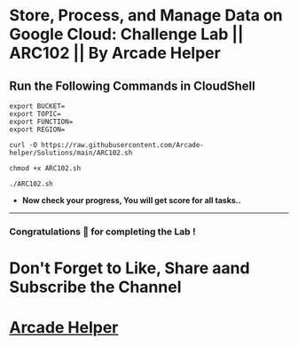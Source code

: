 # Store, Process, and Manage Data on Google Cloud: Challenge Lab || ARC102 || By Arcade Helper

## Run the Following Commands in CloudShell
```
export BUCKET=
export TOPIC=
export FUNCTION=
export REGION=
```
```
curl -O https://raw.githubusercontent.com/Arcade-helper/Solutions/main/ARC102.sh

chmod +x ARC102.sh

./ARC102.sh
```

* **Now check your progress, You will get score for all tasks..**
---

### Congratulations 🎉 for completing the Lab !

# Don't Forget to Like, Share aand Subscribe the Channel

# [Arcade Helper](https://www.youtube.com/@ArcadeHelper1418)
